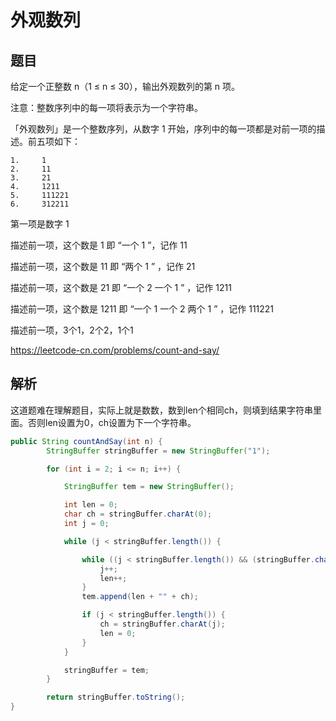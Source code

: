 # 外观数列



## 题目

给定一个正整数 n（1 ≤ n ≤ 30），输出外观数列的第 n 项。

注意：整数序列中的每一项将表示为一个字符串。

「外观数列」是一个整数序列，从数字 1 开始，序列中的每一项都是对前一项的描述。前五项如下：

```
1.     1
2.     11
3.     21
4.     1211
5.     111221
6.     312211
```

第一项是数字 1

描述前一项，这个数是 1 即 “一个 1 ”，记作 11

描述前一项，这个数是 11 即 “两个 1 ” ，记作 21

描述前一项，这个数是 21 即 “一个 2 一个 1 ” ，记作 1211

描述前一项，这个数是 1211 即 “一个 1 一个 2 两个 1 ” ，记作 111221

描述前一项，3个1，2个2，1个1

https://leetcode-cn.com/problems/count-and-say/





## 解析

 这道题难在理解题目，实际上就是数数，数到len个相同ch，则填到结果字符串里面。否则len设置为0，ch设置为下一个字符串。

```java
public String countAndSay(int n) {
        StringBuffer stringBuffer = new StringBuffer("1");

        for (int i = 2; i <= n; i++) {

            StringBuffer tem = new StringBuffer();

            int len = 0;
            char ch = stringBuffer.charAt(0);
            int j = 0;

            while (j < stringBuffer.length()) {

                while ((j < stringBuffer.length()) && (stringBuffer.charAt(j) == ch)) {
                    j++;
                    len++;
                }
                tem.append(len + "" + ch);

                if (j < stringBuffer.length()) {
                    ch = stringBuffer.charAt(j);
                    len = 0;
                }
            }

            stringBuffer = tem;
        }

        return stringBuffer.toString();
}
```

